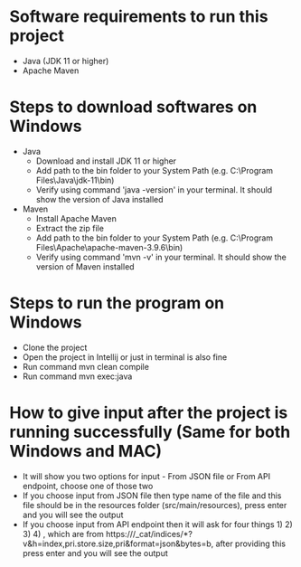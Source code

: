 # Software requirements to run this project

- Java (JDK 11 or higher)
- Apache Maven

# Steps to download softwares on Windows

- Java
  - Download and install JDK 11 or higher
  - Add path to the bin folder to your System Path (e.g. C:\Program Files\Java\jdk-11\bin)
  - Verify using command 'java -version' in your terminal. It should show the version of Java installed
- Maven
  - Install Apache Maven
  - Extract the zip file
  - Add path to the bin folder to your System Path (e.g. C:\Program Files\Apache\apache-maven-3.9.6\bin)
  - Verify using command 'mvn -v' in your terminal. It should show the version of Maven installed
 
# Steps to run the program on Windows

- Clone the project
- Open the project in Intellij or just in terminal is also fine
- Run command mvn clean compile
- Run command mvn exec:java

# How to give input after the project is running successfully (Same for both Windows and MAC)

- It will show you two options for input - From JSON file or From API endpoint, choose one of those two
- If you choose input from JSON file then type name of the file and this file should be in the resources folder (src/main/resources),
  press enter and you will see the output
- If you choose input from API endpoint then it will ask for four things 1) <ENDPOINT> 2) <YEAR> 3) <MONTH> 4) <DAY>, which are from
  https://<ENDPOINT>/_cat/indices/*<YEAR>*<MONTH>*<DAY>?v&h=index,pri.store.size,pri&format=json&bytes=b, after providing this press enter
  and you will see the output
